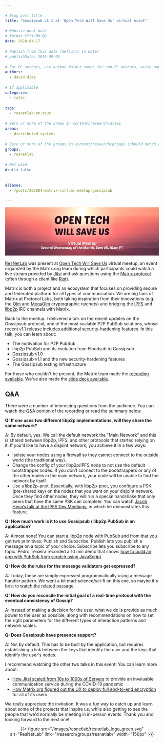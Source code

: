 ```yaml
---

# Blog post title
title: "Gossipsub v1.1 at 'Open Tech Will Save Us' virtual event"

# Website post date
# format YYYY-MM-DD
date: 2020-04-17

# Publish from this date (defaults to date)
# publishDate: 2019-09-03

# For PL authors, use author folder name; for non-PL authors, write name as in paper within ""
authors:
  - david-dias

# If applicable
categories:
  - talks

tags:
  - resnetlab-on-tour

# Zero or more of the areas in content/research/areas
areas:
  - distributed-systems

# Zero or more of the groups in content/research/groups (should match author membership)
groups:
  - resnetlab

# Not used
draft: false


aliases:
  - /posts/202004-matrix-virtual-meetup-gossipsub

---
```


![](open-tech-banner.jpg)

[ResNetLab](/research/groups/resnetlab) was present at [Open Tech Will Save Us](https://matrix.org/open-tech-meetup) virtual meetup, an event organized by the Matrix.org team during which participants could watch a live stream provided by [Jitsi](https://jitsi.org) and ask questions using the [Matrix protocol](https://matrix.org) (often through a client like [Riot](https://about.riot.im)).

Matrix is both a project and an ecosystem that focuses on providing secure and federated platform for all types of communication. We are big fans of Matrix at Protocol Labs, both taking inspiration from their innovations (e.g. the [Olm](https://gitlab.matrix.org/matrix-org/olm/blob/master/docs/olm.md) and [MegaOlm](https://gitlab.matrix.org/matrix-org/olm/blob/master/docs/megolm.md) cryptographic ratchets) and bridging the [IPFS](https://riot.im/app/#/group/+ipfs:matrix.org) and [libp2p](https://riot.im/app/#/group/+libp2p:matrix.org) IRC channels with Matrix.

Back to the meetup. I delivered a talk on the recent updates on the Gossipsub protocol, one of the most scalable P2P PubSub solutions, whose recent v1.1 release includes additional security-hardening features. In this talk, you can learn about:

- The motivation for P2P PubSub
- libp2p PubSub and its evolution from Floodsub to Gossipsub
- Gossipsub v1.0
- Gossipsub v1.1 and the new security-hardening features
- The Gossipsub testing infrastructure

For those who couldn't be present, the Matrix team made the [recording available](https://www.youtube.com/watch?v=APVp-20ATLk&feature=youtu.be&t=3612). We've also made the [slide deck available](https://www.slideshare.net/DavidDias11/enter-gossipsub-a-scalable-extensible-hardened-p2p-pubsub-router-protocol).

## Q&A

There were a number of interesting questions from the audience. You can watch the [Q&A portion of the recording](https://youtu.be/APVp-20ATLk?t=5427) or read the summary below.

**Q: If one uses two different libp2p implementations, will they share the same network?**

A: By default, yes. We call the default network the "Main Network" and this is shared between libp2p, IPFS, and other protocols that started relying on it. If you'd like to have a disjoint network, you achieve it in a few ways:

- Isolate your nodes using a firewall so they cannot connect to the outside world (the traditional way).
- Change the config of your libp2p/IPFS node to not use the default bootstrapper nodes. If you don’t connect to the bootstrappers or any of the other nodes in the main network, your node will be unable to find the network by itself.
- Use a libp2p-pnet. Essentially, with libp2p-pnet, you configure a PSK (pre-shared key) on the nodes that you want on your disjoint network. Once they find other nodes, they will run a special handshake that only peers that have the same PSK can complete. You can watch [Jacob Heun’s talk at the IPFS Dev Meetings](https://www.youtube.com/watch?v=fObld4alGag&feature=youtu.be&t=51), in which he demonstrates this feature.

**Q: How much work is it to use Gossipsub / libp2p PubSub in an application?**

A: Almost none! You can start a libp2p node with PubSub and from that you get two primitives: Publish and Subscribe. Publish lets you publish a message on a topic of your choice. Subscribe lets you subscribe to any topic. Pedro Teixeira recorded a 10 min demo that shows [how to build an app with PubSub from scratch using JavaScript](https://www.youtube.com/watch?v=Nv_Teb--1zg).

**Q: How do the rules for the message validators get expressed?**

A: Today, these are simply expressed programmatically using a message handler pattern. We went a bit mad-science/sci-fi on this one, so maybe it's best to [watch the related passage](https://youtu.be/APVp-20ATLk?t=5679).

**Q: How do you reconcile the initial goal of a real-time protocol with the eventual consistency of Gossip?**

A: Instead of making a decision for the user, what we do is provide as much power to the user as possible, along with recommendations on how to set the right parameters for the different types of interaction patterns and network scales.

**Q: Does Gossipsub have presence support?**

A: Not by default. This has to be built by the application, but requires establishing a link between the keys that identify the user and the keys that identify the user's nodes.

I recommend watching the other two talks in this event! You can learn more about:

- [How Jitsi scaled from 10s to 1000s of Servers](https://youtu.be/APVp-20ATLk?t=852) to provide an invaluable communication service during the COVID-19 pandemic
- [How Matrix.org figured out the UX to deploy full end-to-end encryption](https://youtu.be/APVp-20ATLk?t=6122) for all of its users

We really appreciate the invitation. It was a fun way to catch up and learn about some of the projects that inspire us, while also getting to see the people that we'd normally be meeting in in-person events. Thank you and looking forward to the next one!

<center>{{< figure src="/images/resnetlab/resnetlab_logo_green.svg" alt="ResNetLab" link="/research/groups/resnetlab/" width="150px" >}}</center>
